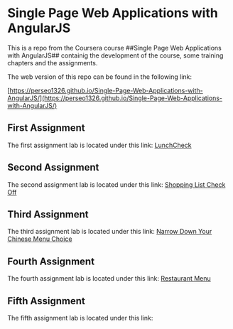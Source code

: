 # Single Page Web Applications with AngularJS

This is a repo from the Coursera course ##Single Page Web Applications with AngularJS## containig the development of the course, some training chapters and the assignments.

The web version of this repo can be found in the following link:

[https://perseo1326.github.io/Single-Page-Web-Applications-with-AngularJS/](https://perseo1326.github.io/Single-Page-Web-Applications-with-AngularJS/)

## First Assignment 
The first assignment lab is located under this link: [LunchCheck](https://perseo1326.github.io/Single-Page-Web-Applications-with-AngularJS/Week_1/assignment1/assignment1-starter-code/index.html)

## Second Assignment 
The second assignment lab is located under this link: [Shopping List Check Off](https://perseo1326.github.io/Single-Page-Web-Applications-with-AngularJS/Week_2/assignment2-starter-code/index.html)


## Third Assignment 
The third assignment lab is located under this link: [Narrow Down Your Chinese Menu Choice](https://perseo1326.github.io/Single-Page-Web-Applications-with-AngularJS/Week_3/assignment3-starter-code/index.html)


## Fourth Assignment 
The fourth assignment lab is located under this link: [Restaurant Menu](https://perseo1326.github.io/Single-Page-Web-Applications-with-AngularJS/Week_4/assignment4/index.html#!/categories)


## Fifth Assignment
The fifth assignment lab is located under this link:

